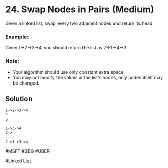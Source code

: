 # 24. Swap Nodes in Pairs (Medium)

Given a linked list, swap every two adjacent nodes and return its head.

### Example:
Given 1->2->3->4, you should return the list as 2->1->4->3.

### Note:
- Your algorithm should use only constant extra space.
- You may not modify the values in the list's nodes, only nodes itself may be changed.

## Solution
```
1->2->3->4
^
p
---
1->3->4
2->
---
2->1->3->4
```

#MSFT #BBG #UBER

#Linked List